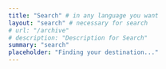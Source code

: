 ```yaml
---
title: "Search" # in any language you want
layout: "search" # necessary for search
# url: "/archive"
# description: "Description for Search"
summary: "search"
placeholder: "Finding your destination..."
---
```


<!-- To hide a particular page from being searched, add it in post's frontmatter -->
<!-- searchHidden: true -->